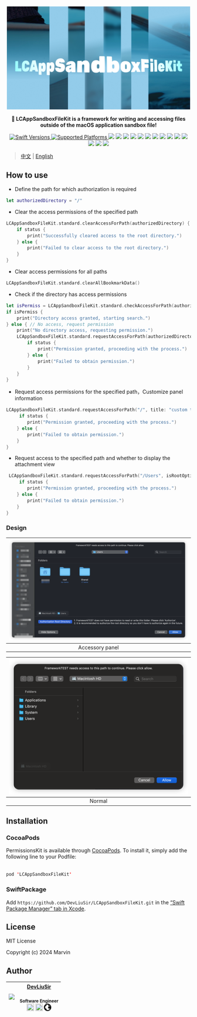 <p align="center">
<img src="./Design/Icons.jpg" width="500">

<p align="center"> <b> LCAppSandboxFileKit is a framework for writing and accessing files outside of the macOS application sandbox file!</b></p>

<p align="center">
  <a href="https://swiftpackageindex.com/DevLiuSir/LCAppSandboxFileKit">
        <img src="https://img.shields.io/endpoint?url=https://swiftpackageindex.com/api/packages/DevLiuSir/LCAppSandboxFileKit/badge?type=swift-versions" alt="Swift Versions">
    </a>
    <a href="https://swiftpackageindex.com/DevLiuSir/LCAppSandboxFileKit">
        <img src="https://img.shields.io/endpoint?url=https://swiftpackageindex.com/api/packages/DevLiuSir/LCAppSandboxFileKit/badge?type=platforms" alt="Supported Platforms">
    </a>
<img src="https://badgen.net/badge/icon/apple?icon=apple&label">
<img src="https://img.shields.io/badge/language-swift-orange.svg">
<img src="https://img.shields.io/badge/macOS-10.14-blue.svg">
<img src="https://img.shields.io/badge/build-passing-brightgreen">
<img src="https://img.shields.io/github/languages/top/DevLiuSir/LCAppSandboxFileKit?color=blueviolet">
<img src="https://img.shields.io/github/license/DevLiuSir/LCAppSandboxFileKit.svg">
<img src="https://img.shields.io/github/languages/code-size/DevLiuSir/LCAppSandboxFileKit?color=ff69b4&label=codeSize">
<img src="https://img.shields.io/github/repo-size/DevLiuSir/LCAppSandboxFileKit">
<img src="https://img.shields.io/github/last-commit/DevLiuSir/LCAppSandboxFileKit">
<img src="https://img.shields.io/github/commit-activity/m/DevLiuSir/LCAppSandboxFileKit">
<img src="https://img.shields.io/github/stars/DevLiuSir/LCAppSandboxFileKit.svg?style=social&label=Star">
<img src="https://img.shields.io/github/forks/DevLiuSir/LCAppSandboxFileKit?style=social">
<img src="https://img.shields.io/github/watchers/DevLiuSir/LCAppSandboxFileKit?style=social">
<a href="https://twitter.com/LiuChuan_"><img src="https://img.shields.io/twitter/follow/LiuChuan_.svg?style=social"></a>
</p>




> [中文](README_CN.md) | [English](README.md)





## How to use

- Define the path for which authorization is required

```swift
let authorizedDirectory = "/"

```


- Clear the access permissions of the specified path


```swift
LCAppSandboxFileKit.standard.clearAccessForPath(authorizedDirectory) { status in
    if status {
        print("Successfully cleared access to the root directory.")
    } else {
        print("Failed to clear access to the root directory.")
    }
}
```



- Clear access permissions for all paths

```swift
LCAppSandboxFileKit.standard.clearAllBookmarkData()
```



- Check if the directory has access permissions

```swift
let isPermiss = LCAppSandboxFileKit.standard.checkAccessForPath(authorizedDirectory)
if isPermiss {
    print("Directory access granted, starting search.")
} else { // No access, request permission
    print("No directory access, requesting permission.")
    LCAppSandboxFileKit.standard.requestAccessForPath(authorizedDirectory, canChooseDirectories: true) { status in
        if status {
            print("Permission granted, proceeding with the process.")
        } else {
            print("Failed to obtain permission.")
        }
    }
}
```



- Request access permissions for the specified path，Customize panel information

```swift
LCAppSandboxFileKit.standard.requestAccessForPath("/", title: "custom title", panelButtonTitle: "button title", canChooseDirectories: true) { status in
     if status {
        print("Permission granted, proceeding with the process.")
    } else {
        print("Failed to obtain permission.")
    }
}
```



- Request access to the specified path and whether to display the attachment view

```swift
 LCAppSandboxFileKit.standard.requestAccessForPath("/Users", isRootOptionEnabled: true, canChooseDirectories: true) { status in
     if status {
        print("Permission granted, proceeding with the process.")
    } else {
        print("Failed to obtain permission.")
    }
}
```



### Design
| ![](Design/preview-02.png) |
| :------------: |
| Accessory panel |

| ![](Design/preview-01.png)|
| :------------: |
| Normal |




## Installation

### CocoaPods
PermissionsKit is available through [CocoaPods](https://cocoapods.org). To install it, simply add the following line to your Podfile:

```swift

pod 'LCAppSandboxFileKit'

```



### SwiftPackage

Add `https://github.com/DevLiuSir/LCAppSandboxFileKit.git` in the [“Swift Package Manager” tab in Xcode](https://developer.apple.com/documentation/xcode/adding_package_dependencies_to_your_app).


## License

MIT License

Copyright (c) 2024 Marvin


## Author

| [<img src="https://avatars2.githubusercontent.com/u/11488337?s=460&v=4" width="120px;"/>](https://github.com/DevLiuSir)  |  [DevLiuSir](https://github.com/DevLiuSir)<br/><br/><sub>Software Engineer</sub><br/> [<img align="center" src="https://cdn.jsdelivr.net/npm/simple-icons@3.0.1/icons/twitter.svg" height="20" width="20"/>][1] [<img align="center" src="https://cdn.jsdelivr.net/npm/simple-icons@3.0.1/icons/github.svg" height="20" width="20"/>][2] [<img align="center" src="https://raw.githubusercontent.com/iconic/open-iconic/master/svg/globe.svg" height="20" width="20"/>][3]|
| :------------: | :------------: |

[1]: https://twitter.com/LiuChuan_
[2]: https://github.com/DevLiuSir
[3]: https://devliusir.com/